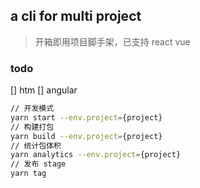 ## a cli for multi project

> 开箱即用项目脚手架，已支持 react vue 

### todo

[] htm
[] angular


``` bash
// 开发模式
yarn start --env.project={project}
// 构建打包
yarn build --env.project={project}
// 统计包体积
yarn analytics --env.project={project}
// 发布 stage
yarn tag


```
